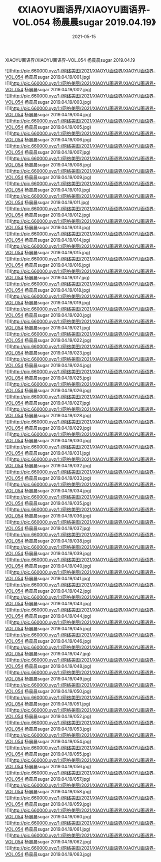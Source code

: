 ﻿---
layout: post
title:  《XIAOYU画语界/XIAOYU画语界-VOL.054 杨晨晨sugar 2019.04.19》
date:   2021-05-15
img: http://pic.660000.xyz/1:/网络美图/2021/XIAOYU画语界/XIAOYU画语界-VOL.054 杨晨晨sugar 2019.04.19/000.jpg
categories: [美女, 清纯, 唯美]
---

XIAOYU画语界/XIAOYU画语界-VOL.054 杨晨晨sugar 2019.04.19

 ![](http://pic.660000.xyz/1:/网络美图/2021/XIAOYU画语界/XIAOYU画语界-VOL.054 杨晨晨sugar 2019.04.19/001.jpg) <br>![](http://pic.660000.xyz/1:/网络美图/2021/XIAOYU画语界/XIAOYU画语界-VOL.054 杨晨晨sugar 2019.04.19/002.jpg) <br>![](http://pic.660000.xyz/1:/网络美图/2021/XIAOYU画语界/XIAOYU画语界-VOL.054 杨晨晨sugar 2019.04.19/003.jpg) <br>![](http://pic.660000.xyz/1:/网络美图/2021/XIAOYU画语界/XIAOYU画语界-VOL.054 杨晨晨sugar 2019.04.19/004.jpg) <br>![](http://pic.660000.xyz/1:/网络美图/2021/XIAOYU画语界/XIAOYU画语界-VOL.054 杨晨晨sugar 2019.04.19/005.jpg) <br>![](http://pic.660000.xyz/1:/网络美图/2021/XIAOYU画语界/XIAOYU画语界-VOL.054 杨晨晨sugar 2019.04.19/006.jpg) <br>![](http://pic.660000.xyz/1:/网络美图/2021/XIAOYU画语界/XIAOYU画语界-VOL.054 杨晨晨sugar 2019.04.19/007.jpg) <br>![](http://pic.660000.xyz/1:/网络美图/2021/XIAOYU画语界/XIAOYU画语界-VOL.054 杨晨晨sugar 2019.04.19/008.jpg) <br>![](http://pic.660000.xyz/1:/网络美图/2021/XIAOYU画语界/XIAOYU画语界-VOL.054 杨晨晨sugar 2019.04.19/009.jpg) <br>![](http://pic.660000.xyz/1:/网络美图/2021/XIAOYU画语界/XIAOYU画语界-VOL.054 杨晨晨sugar 2019.04.19/010.jpg) <br>![](http://pic.660000.xyz/1:/网络美图/2021/XIAOYU画语界/XIAOYU画语界-VOL.054 杨晨晨sugar 2019.04.19/011.jpg) <br>![](http://pic.660000.xyz/1:/网络美图/2021/XIAOYU画语界/XIAOYU画语界-VOL.054 杨晨晨sugar 2019.04.19/012.jpg) <br>![](http://pic.660000.xyz/1:/网络美图/2021/XIAOYU画语界/XIAOYU画语界-VOL.054 杨晨晨sugar 2019.04.19/013.jpg) <br>![](http://pic.660000.xyz/1:/网络美图/2021/XIAOYU画语界/XIAOYU画语界-VOL.054 杨晨晨sugar 2019.04.19/014.jpg) <br>![](http://pic.660000.xyz/1:/网络美图/2021/XIAOYU画语界/XIAOYU画语界-VOL.054 杨晨晨sugar 2019.04.19/015.jpg) <br>![](http://pic.660000.xyz/1:/网络美图/2021/XIAOYU画语界/XIAOYU画语界-VOL.054 杨晨晨sugar 2019.04.19/016.jpg) <br>![](http://pic.660000.xyz/1:/网络美图/2021/XIAOYU画语界/XIAOYU画语界-VOL.054 杨晨晨sugar 2019.04.19/017.jpg) <br>![](http://pic.660000.xyz/1:/网络美图/2021/XIAOYU画语界/XIAOYU画语界-VOL.054 杨晨晨sugar 2019.04.19/018.jpg) <br>![](http://pic.660000.xyz/1:/网络美图/2021/XIAOYU画语界/XIAOYU画语界-VOL.054 杨晨晨sugar 2019.04.19/019.jpg) <br>![](http://pic.660000.xyz/1:/网络美图/2021/XIAOYU画语界/XIAOYU画语界-VOL.054 杨晨晨sugar 2019.04.19/020.jpg) <br>![](http://pic.660000.xyz/1:/网络美图/2021/XIAOYU画语界/XIAOYU画语界-VOL.054 杨晨晨sugar 2019.04.19/021.jpg) <br>![](http://pic.660000.xyz/1:/网络美图/2021/XIAOYU画语界/XIAOYU画语界-VOL.054 杨晨晨sugar 2019.04.19/022.jpg) <br>![](http://pic.660000.xyz/1:/网络美图/2021/XIAOYU画语界/XIAOYU画语界-VOL.054 杨晨晨sugar 2019.04.19/023.jpg) <br>![](http://pic.660000.xyz/1:/网络美图/2021/XIAOYU画语界/XIAOYU画语界-VOL.054 杨晨晨sugar 2019.04.19/024.jpg) <br>![](http://pic.660000.xyz/1:/网络美图/2021/XIAOYU画语界/XIAOYU画语界-VOL.054 杨晨晨sugar 2019.04.19/025.jpg) <br>![](http://pic.660000.xyz/1:/网络美图/2021/XIAOYU画语界/XIAOYU画语界-VOL.054 杨晨晨sugar 2019.04.19/026.jpg) <br>![](http://pic.660000.xyz/1:/网络美图/2021/XIAOYU画语界/XIAOYU画语界-VOL.054 杨晨晨sugar 2019.04.19/027.jpg) <br>![](http://pic.660000.xyz/1:/网络美图/2021/XIAOYU画语界/XIAOYU画语界-VOL.054 杨晨晨sugar 2019.04.19/028.jpg) <br>![](http://pic.660000.xyz/1:/网络美图/2021/XIAOYU画语界/XIAOYU画语界-VOL.054 杨晨晨sugar 2019.04.19/029.jpg) <br>![](http://pic.660000.xyz/1:/网络美图/2021/XIAOYU画语界/XIAOYU画语界-VOL.054 杨晨晨sugar 2019.04.19/030.jpg) <br>![](http://pic.660000.xyz/1:/网络美图/2021/XIAOYU画语界/XIAOYU画语界-VOL.054 杨晨晨sugar 2019.04.19/031.jpg) <br>![](http://pic.660000.xyz/1:/网络美图/2021/XIAOYU画语界/XIAOYU画语界-VOL.054 杨晨晨sugar 2019.04.19/032.jpg) <br>![](http://pic.660000.xyz/1:/网络美图/2021/XIAOYU画语界/XIAOYU画语界-VOL.054 杨晨晨sugar 2019.04.19/033.jpg) <br>![](http://pic.660000.xyz/1:/网络美图/2021/XIAOYU画语界/XIAOYU画语界-VOL.054 杨晨晨sugar 2019.04.19/034.jpg) <br>![](http://pic.660000.xyz/1:/网络美图/2021/XIAOYU画语界/XIAOYU画语界-VOL.054 杨晨晨sugar 2019.04.19/035.jpg) <br>![](http://pic.660000.xyz/1:/网络美图/2021/XIAOYU画语界/XIAOYU画语界-VOL.054 杨晨晨sugar 2019.04.19/036.jpg) <br>![](http://pic.660000.xyz/1:/网络美图/2021/XIAOYU画语界/XIAOYU画语界-VOL.054 杨晨晨sugar 2019.04.19/037.jpg) <br>![](http://pic.660000.xyz/1:/网络美图/2021/XIAOYU画语界/XIAOYU画语界-VOL.054 杨晨晨sugar 2019.04.19/038.jpg) <br>![](http://pic.660000.xyz/1:/网络美图/2021/XIAOYU画语界/XIAOYU画语界-VOL.054 杨晨晨sugar 2019.04.19/039.jpg) <br>![](http://pic.660000.xyz/1:/网络美图/2021/XIAOYU画语界/XIAOYU画语界-VOL.054 杨晨晨sugar 2019.04.19/040.jpg) <br>![](http://pic.660000.xyz/1:/网络美图/2021/XIAOYU画语界/XIAOYU画语界-VOL.054 杨晨晨sugar 2019.04.19/041.jpg) <br>![](http://pic.660000.xyz/1:/网络美图/2021/XIAOYU画语界/XIAOYU画语界-VOL.054 杨晨晨sugar 2019.04.19/042.jpg) <br>![](http://pic.660000.xyz/1:/网络美图/2021/XIAOYU画语界/XIAOYU画语界-VOL.054 杨晨晨sugar 2019.04.19/043.jpg) <br>![](http://pic.660000.xyz/1:/网络美图/2021/XIAOYU画语界/XIAOYU画语界-VOL.054 杨晨晨sugar 2019.04.19/044.jpg) <br>![](http://pic.660000.xyz/1:/网络美图/2021/XIAOYU画语界/XIAOYU画语界-VOL.054 杨晨晨sugar 2019.04.19/045.jpg) <br>![](http://pic.660000.xyz/1:/网络美图/2021/XIAOYU画语界/XIAOYU画语界-VOL.054 杨晨晨sugar 2019.04.19/046.jpg) <br>![](http://pic.660000.xyz/1:/网络美图/2021/XIAOYU画语界/XIAOYU画语界-VOL.054 杨晨晨sugar 2019.04.19/047.jpg) <br>![](http://pic.660000.xyz/1:/网络美图/2021/XIAOYU画语界/XIAOYU画语界-VOL.054 杨晨晨sugar 2019.04.19/048.jpg) <br>![](http://pic.660000.xyz/1:/网络美图/2021/XIAOYU画语界/XIAOYU画语界-VOL.054 杨晨晨sugar 2019.04.19/049.jpg) <br>![](http://pic.660000.xyz/1:/网络美图/2021/XIAOYU画语界/XIAOYU画语界-VOL.054 杨晨晨sugar 2019.04.19/050.jpg) <br>![](http://pic.660000.xyz/1:/网络美图/2021/XIAOYU画语界/XIAOYU画语界-VOL.054 杨晨晨sugar 2019.04.19/051.jpg) <br>![](http://pic.660000.xyz/1:/网络美图/2021/XIAOYU画语界/XIAOYU画语界-VOL.054 杨晨晨sugar 2019.04.19/052.jpg) <br>![](http://pic.660000.xyz/1:/网络美图/2021/XIAOYU画语界/XIAOYU画语界-VOL.054 杨晨晨sugar 2019.04.19/053.jpg) <br>![](http://pic.660000.xyz/1:/网络美图/2021/XIAOYU画语界/XIAOYU画语界-VOL.054 杨晨晨sugar 2019.04.19/054.jpg) <br>![](http://pic.660000.xyz/1:/网络美图/2021/XIAOYU画语界/XIAOYU画语界-VOL.054 杨晨晨sugar 2019.04.19/055.jpg) <br>![](http://pic.660000.xyz/1:/网络美图/2021/XIAOYU画语界/XIAOYU画语界-VOL.054 杨晨晨sugar 2019.04.19/056.jpg) <br>![](http://pic.660000.xyz/1:/网络美图/2021/XIAOYU画语界/XIAOYU画语界-VOL.054 杨晨晨sugar 2019.04.19/057.jpg) <br>![](http://pic.660000.xyz/1:/网络美图/2021/XIAOYU画语界/XIAOYU画语界-VOL.054 杨晨晨sugar 2019.04.19/058.jpg) <br>![](http://pic.660000.xyz/1:/网络美图/2021/XIAOYU画语界/XIAOYU画语界-VOL.054 杨晨晨sugar 2019.04.19/059.jpg) <br>![](http://pic.660000.xyz/1:/网络美图/2021/XIAOYU画语界/XIAOYU画语界-VOL.054 杨晨晨sugar 2019.04.19/060.jpg) <br>![](http://pic.660000.xyz/1:/网络美图/2021/XIAOYU画语界/XIAOYU画语界-VOL.054 杨晨晨sugar 2019.04.19/061.jpg) <br>![](http://pic.660000.xyz/1:/网络美图/2021/XIAOYU画语界/XIAOYU画语界-VOL.054 杨晨晨sugar 2019.04.19/062.jpg) <br>![](http://pic.660000.xyz/1:/网络美图/2021/XIAOYU画语界/XIAOYU画语界-VOL.054 杨晨晨sugar 2019.04.19/063.jpg) <br>